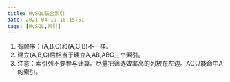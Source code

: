 ```yaml
---
title: MySQL联合索引
date: 2021-04-19 15:15:51
tags: [MySQL,索引]
---
```


1. 有顺序：(A,B,C)和(A,C,B)不一样。
2. 建立(A,B,C)后相当于建立A,AB,ABC三个索引。
3. 注意：索引列不要参与计算。尽量把筛选效率高的列放在左边。AC只能命中A的索引。